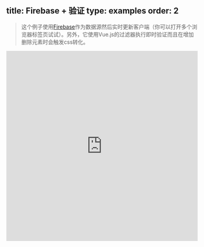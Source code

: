 title: Firebase + 验证
type: examples
order: 2
---

> 这个例子使用[Firebase](https://www.firebase.com/)作为数据源然后实时更新客户端（你可以打开多个浏览器标签页试试）。另外，它使用Vue.js的过滤器执行即时验证而且在增加删除元素时会触发css转化。

<iframe width="100%" height="500" src="http://jsfiddle.net/yyx990803/2ok0hp6c/embedded/result,html,js,css" allowfullscreen="allowfullscreen" frameborder="0"></iframe>